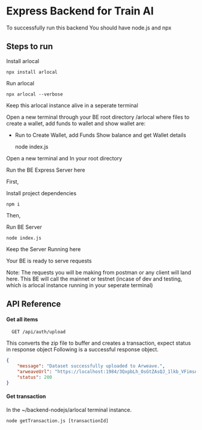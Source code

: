 
# Express Backend for Train AI

To successfully run this backend You should have node.js and npx



## Steps to run

Install arlocal
        
    npx install arlocal
    
Run arlocal
    
    npx arlocal --verbose

Keep this arlocal instance alive in a seperate terminal

Open a new terminal through your BE root directory /arlocal where files to create a wallet, add funds to wallet and show wallet are:

* Run to Create Wallet, add Funds Show balance and get Wallet details
    
    node index.js

Open a new terminal and In your root directory

Run the BE Express Server here

First,

Install project dependencies

    npm i

Then,

Run BE Server

    node index.js

Keep the Server Running here

Your BE is ready to serve requests

Note: The requests you will be making from postman or any client will land here.
This BE will call the mainnet or testnet (incase of dev and testing, which is arlocal instance running in your seperate terminal)
## API Reference

#### Get all items

```http
  GET /api/auth/upload
```
This converts the zip file to buffer and creates a transaction, expect status in response object
Following is a successful response object.
```json
{
    "message": "Dataset successfully uploaded to Arweave.",
    "arweaveUrl": "https://localhost:1984/3QxpbLh_OsGtZAsQJ_1lkb_VFimsA_2-K0IbWez5rJE",
    "status": 200
}
```

#### Get transaction

In the ~/backend-nodejs/arlocal terminal instance.
 
```
node getTransaction.js [transactionId]
```

